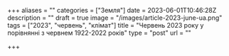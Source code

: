 +++
aliases = ""
categories = ["Земля"]
date = 2023-06-01T10:46:28Z
description = ""
draft = true
image = "/images/article-2023-june-ua.png"
tags = ["2023", "червень", "клiмат"]
title = "Червень 2023 року у порівнянні з червнем 1922-2022 років"
type = "post"
url = ""

+++
